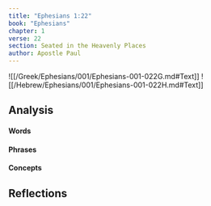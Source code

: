```yaml
---
title: "Ephesians 1:22"
book: "Ephesians"
chapter: 1
verse: 22
section: Seated in the Heavenly Places
author: Apostle Paul
---
```

![[/Greek/Ephesians/001/Ephesians-001-022G.md#Text]]
![[/Hebrew/Ephesians/001/Ephesians-001-022H.md#Text]]

## Analysis

#### Words

#### Phrases

#### Concepts

## Reflections
